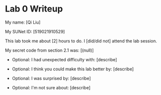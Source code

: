 Lab 0 Writeup
=============

My name: [Qi Liu]

My SUNet ID: [519021910529]

This lab took me about [2] hours to do. I [did/did not] attend the lab session.

My secret code from section 2.1 was: [(null)]

- Optional: I had unexpected difficulty with: [describe]

- Optional: I think you could make this lab better by: [describe]

- Optional: I was surprised by: [describe]

- Optional: I'm not sure about: [describe]
